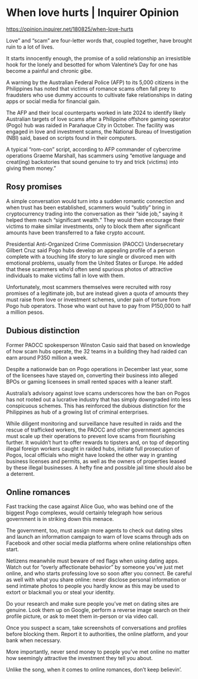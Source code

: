 # When love hurts | Inquirer Opinion

https://opinion.inquirer.net/180825/when-love-hurts



Love” and “scam” are four-letter words that, coupled together, have brought ruin to a lot of lives.

It starts innocently enough, the promise of a solid relationship an irresistible hook for the lonely and besotted for whom Valentine’s Day for one has become a painful and chronic gibe.

A warning by the Australian Federal Police (AFP) to its 5,000 citizens in the Philippines has noted that victims of romance scams often fall prey to fraudsters who use dummy accounts to cultivate fake relationships in dating apps or social media for financial gain.

The AFP and their local counterparts worked in late 2024 to identify likely Australian targets of love scams after a Philippine offshore gaming operator (Pogo) hub was raided in Parañaque City in October. The facility was engaged in love and investment scams, the National Bureau of Investigation (NBI) said, based on scripts found in their computers.

A typical “rom-con” script, according to AFP commander of cybercrime operations Graeme Marshall, has scammers using “emotive language and creat(ing) backstories that sound genuine to try and trick (victims) into giving them money.”



##  Rosy promises



A simple conversation would turn into a sudden romantic connection and when trust has been established, scammers would “subtly” bring in cryptocurrency trading into the conversation as their “side job,” saying it helped them reach “significant wealth.” They would then encourage their victims to make similar investments, only to block them after significant amounts have been transferred to a fake crypto account.

Presidential Anti-Organized Crime Commission (PAOCC) Undersecretary Gilbert Cruz said Pogo hubs develop an appealing profile of a person complete with a touching life story to lure single or divorced men with emotional problems, usually from the United States or Europe. He added that these scammers who’d often send spurious photos of attractive individuals to make victims fall in love with them.

Unfortunately, most scammers themselves were recruited with rosy promises of a legitimate job, but are instead given a quota of amounts they must raise from love or investment schemes, under pain of torture from Pogo hub operators. Those who want out have to pay from P150,000 to half a million pesos.



##  Dubious distinction



Former PAOCC spokesperson Winston Casio said that based on knowledge of how scam hubs operate, the 32 teams in a building they had raided can earn around P350 million a week.

Despite a nationwide ban on Pogo operations in December last year, some of the licensees have stayed on, converting their business into alleged BPOs or gaming licensees in small rented spaces with a leaner staff.

Australia’s advisory against love scams underscores how the ban on Pogos has not rooted out a lucrative industry that has simply downgraded into less conspicuous schemes. This has reinforced the dubious distinction for the Philippines as hub of a growing list of criminal enterprises.

While diligent monitoring and surveillance have resulted in raids and the rescue of trafficked workers, the PAOCC and other government agencies must scale up their operations to prevent love scams from flourishing further. It wouldn’t hurt to offer rewards to tipsters and, on top of deporting illegal foreign workers caught in raided hubs, initiate full prosecution of Pogos, local officials who might have looked the other way in granting business licenses and permits, as well as the owners of properties leased by these illegal businesses. A hefty fine and possible jail time should also be a deterrent.



##  Online romances



Fast tracking the case against Alice Guo, who was behind one of the biggest Pogo complexes, would certainly telegraph how serious government is in striking down this menace.

The government, too, must assign more agents to check out dating sites and launch an information campaign to warn of love scams through ads on Facebook and other social media platforms where online relationships often start.

Netizens meanwhile must beware of red flags when using dating apps. Watch out for “overly affectionate behavior” by someone you’ve just met online, and who starts professing love so soon after you connect. Be careful as well with what you share online: never disclose personal information or send intimate photos to people you hardly know as this may be used to extort or blackmail you or steal your identity.

Do your research and make sure people you’ve met on dating sites are genuine. Look them up on Google, perform a reverse image search on their profile picture, or ask to meet them in-person or via video call.

Once you suspect a scam, take screenshots of conversations and profiles before blocking them. Report it to authorities, the online platform, and your bank when necessary.

More importantly, never send money to people you’ve met online no matter how seemingly attractive the investment they tell you about.

Unlike the song, when it comes to online romances, don’t keep believin’.
